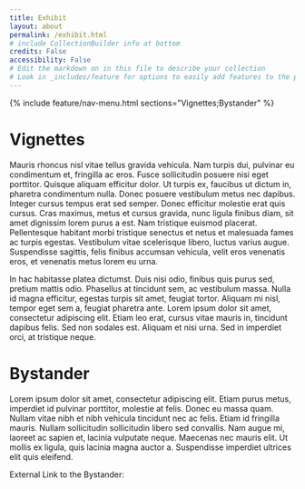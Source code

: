 ```yaml
---
title: Exhibit
layout: about
permalink: /exhibit.html
# include CollectionBuilder info at bottom
credits: False
accessibility: False
# Edit the markdown on in this file to describe your collection
# Look in _includes/feature for options to easily add features to the page
---
```



{% include feature/nav-menu.html sections="Vignettes;Bystander" %}

# Vignettes

Mauris rhoncus nisl vitae tellus gravida vehicula. Nam turpis dui, pulvinar eu condimentum et, fringilla ac eros. Fusce sollicitudin posuere nisi eget porttitor. Quisque aliquam efficitur dolor. Ut turpis ex, faucibus ut dictum in, pharetra condimentum nulla. Donec posuere vestibulum metus nec dapibus. Integer cursus tempus erat sed semper. Donec efficitur molestie erat quis cursus. Cras maximus, metus et cursus gravida, nunc ligula finibus diam, sit amet dignissim lorem purus a est. Nam tristique euismod placerat. Pellentesque habitant morbi tristique senectus et netus et malesuada fames ac turpis egestas. Vestibulum vitae scelerisque libero, luctus varius augue. Suspendisse sagittis, felis finibus accumsan vehicula, velit eros venenatis eros, et venenatis metus lorem eu urna.

In hac habitasse platea dictumst. Duis nisi odio, finibus quis purus sed, pretium mattis odio. Phasellus at tincidunt sem, ac vestibulum massa. Nulla id magna efficitur, egestas turpis sit amet, feugiat tortor. Aliquam mi nisl, tempor eget sem a, feugiat pharetra ante. Lorem ipsum dolor sit amet, consectetur adipiscing elit. Etiam leo erat, cursus vitae mauris in, tincidunt dapibus felis. Sed non sodales est. Aliquam et nisi urna. Sed in imperdiet orci, at tristique neque.

# Bystander

Lorem ipsum dolor sit amet, consectetur adipiscing elit. Etiam purus metus, imperdiet id pulvinar porttitor, molestie at felis. Donec eu massa quam. Nullam vitae nibh et nibh vehicula tincidunt nec ac felis. Etiam id fringilla mauris. Nullam sollicitudin sollicitudin libero sed convallis. Nam augue mi, laoreet ac sapien et, lacinia vulputate neque. Maecenas nec mauris elit. Ut mollis ex ligula, quis lacinia magna auctor a. Suspendisse imperdiet ultrices elit quis eleifend.

External Link to the Bystander: